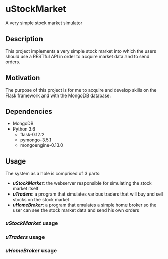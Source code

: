 # uStockMarket
A very simple stock market simulator

## Description

This project implements a very simple stock market into which the users should use a RESTful API in order to acquire market data and to send orders.

## Motivation

The purpose of this project is for me to acquire and develop skills on the Flask framework and with the MongoDB database.

## Dependencies

- MongoDB
- Python 3.6
	- flask-0.12.2
	- pymongo-3.5.1
	- mongoengine-0.13.0

## Usage

The system as a hole is comprised of 3 parts:

- ***uStockMarket***: the webserver responsible for simulating the stock market itself
- ***uTraders***: a program that simulates various traders that will buy and sell stocks on the stock market
- ***uHomeBroker***: a program that emulates a simple home broker so the user can see the stock market data and send his own orders

### ***uStockMarket*** usage

### ***uTraders*** usage

### ***uHomeBroker*** usage




